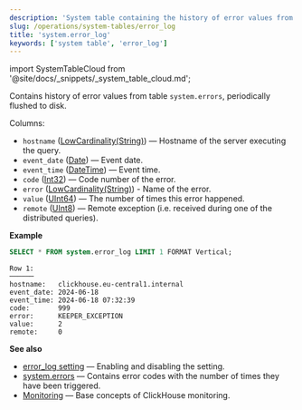 ```yaml
---
description: 'System table containing the history of error values from table `system.errors`, periodically flushed to disk.'
slug: /operations/system-tables/error_log
title: 'system.error_log'
keywords: ['system table', 'error_log']
---
```


import SystemTableCloud from '@site/docs/_snippets/_system_table_cloud.md';

<SystemTableCloud/>

Contains history of error values from table `system.errors`, periodically flushed to disk.

Columns:
- `hostname` ([LowCardinality(String)](../../sql-reference/data-types/string.md)) — Hostname of the server executing the query.
- `event_date` ([Date](../../sql-reference/data-types/date.md)) — Event date.
- `event_time` ([DateTime](../../sql-reference/data-types/datetime.md)) — Event time.
- `code` ([Int32](../../sql-reference/data-types/int-uint.md)) — Code number of the error.
- `error` ([LowCardinality(String)](../../sql-reference/data-types/string.md)) - Name of the error.
- `value` ([UInt64](../../sql-reference/data-types/int-uint.md)) — The number of times this error happened.
- `remote` ([UInt8](../../sql-reference/data-types/int-uint.md)) — Remote exception (i.e. received during one of the distributed queries).

**Example**

``` sql
SELECT * FROM system.error_log LIMIT 1 FORMAT Vertical;
```

``` text
Row 1:
──────
hostname:   clickhouse.eu-central1.internal
event_date: 2024-06-18
event_time: 2024-06-18 07:32:39
code:       999
error:      KEEPER_EXCEPTION
value:      2
remote:     0
```

**See also**

- [error_log setting](../../operations/server-configuration-parameters/settings.md#error_log) — Enabling and disabling the setting.
- [system.errors](../../operations/system-tables/errors.md) — Contains error codes with the number of times they have been triggered.
- [Monitoring](../../operations/monitoring.md) — Base concepts of ClickHouse monitoring.
